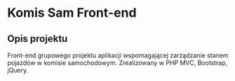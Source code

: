 # Komis Sam Front-end
## Opis projektu
Front-end grupowego projektu aplikacji wspomagającej zarządzanie stanem pojazdów w komisie samochodowym. Zrealizowany w PHP MVC, Bootstrap, jQuery.
